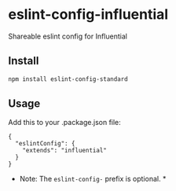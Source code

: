 # eslint-config-influential
Shareable eslint config for Influential

## Install

```bash
npm install eslint-config-standard
```

## Usage

Add this to your .package.json file:

```
{
  "eslintConfig": {
    "extends": "influential"
  }
}
```

* Note: The `eslint-config-` prefix is optional. *
